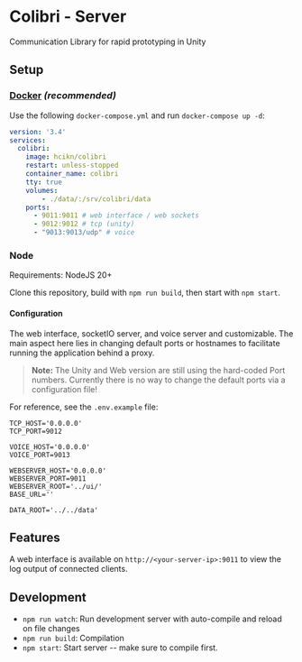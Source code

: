 # Colibri - Server

Communication Library for rapid prototyping in Unity

## Setup

### [Docker](https://hub.docker.com/r/hcikn/colibri) _(recommended)_

Use the following `docker-compose.yml` and run `docker-compose up -d`:

```yaml
version: '3.4'
services:
  colibri:
    image: hcikn/colibri
    restart: unless-stopped
    container_name: colibri
    tty: true
    volumes:
        - ./data/:/srv/colibri/data
    ports:
      - 9011:9011 # web interface / web sockets
      - 9012:9012 # tcp (unity)
      - "9013:9013/udp" # voice
```

### Node

Requirements: NodeJS 20+

Clone this repository, build with `npm run build`, then start with `npm start`.

#### Configuration

The web interface, socketIO server, and voice server and customizable.
The main aspect here lies in changing default ports or hostnames to facilitate running the application behind a proxy.

> **Note:** The Unity and Web version are still using the hard-coded Port numbers. Currently there is no way to change the default ports via a configuration file!

For reference, see the `.env.example` file:

```basic
TCP_HOST='0.0.0.0'
TCP_PORT=9012

VOICE_HOST='0.0.0.0'
VOICE_PORT=9013

WEBSERVER_HOST='0.0.0.0'
WEBSERVER_PORT=9011
WEBSERVER_ROOT='../ui/'
BASE_URL=''

DATA_ROOT='../../data'
```

## Features

A web interface is available on `http://<your-server-ip>:9011` to view the log output of connected clients.

## Development

* `npm run watch`: Run development server with auto-compile and reload on file changes
* `npm run build`: Compilation
* `npm start`: Start server -- make sure to compile first.

